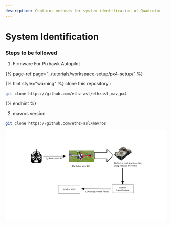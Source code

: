 ```yaml
---
description: Contains methods for system identification of Quadrotor
---
```


# System Identification

### Steps to be followed

1. Firmware For Pixhawk Autopilot

{% page-ref page="../tutorials/workspace-setup/px4-setup/" %}

{% hint style="warning" %}
clone this repository : 

```bash
git clone https://github.com/ethz-asl/ethzasl_mav_px4
```
{% endhint %}

2. mavros version

```bash
git clone https://github.com/ethz-asl/mavros
```



![Process for system identification](../.gitbook/assets/untitled-presentation.png)

